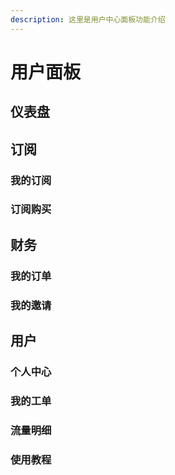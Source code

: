 ```yaml
---
description: 这里是用户中心面板功能介绍
---
```


# 用户面板

## 仪表盘

## 订阅

### 我的订阅

### 订阅购买

## 财务

### 我的订单

### 我的邀请

## 用户

### 个人中心

### 我的工单

### 流量明细

### 使用教程

